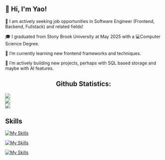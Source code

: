 ## 👋 Hi, I'm Yao!

🐴 I am actively seeking job opportunities in Software Engineer (Frontend, Backend, Fullstack) and related fields!

🎓 I graduated from Stony Brook University at May 2025 with a 💻Computer Science Degree. 

🌱 I’m currently learning new frontend frameworks and techniques.

🤔 I’m actively building new projects, perhaps with SQL based storage and maybe with AI features.

<!-- Github Statistics -->
<section id="Github_Statistics">
    <h2 align="center">Github Statistics:</h2>
    <img align="center" src="https://github-readme-stats.vercel.app/api/top-langs/?username=ycheng11036&layout=compact&theme=dark&hide_border=true&exclude_repo=notes" /></a><br />
    <img align="center" src="https://github-readme-stats.vercel.app/api?username=ycheng11036&show_icons=true&count_prive=true&theme=dark&hide_border=true" /></a><br />
    <img align="center" src="https://github-readme-streak-stats.herokuapp.com/?user=ycheng11036&theme=dark&hide_border=true"></a>
</section>

## Skills

[![My Skills](https://skillicons.dev/icons?i=py,java,js,ts,html,css)](https://skillicons.dev)

[![My Skills](https://skillicons.dev/icons?i=react,nodejs,express,vue,tailwind)](https://skillicons.dev)

[![My Skills](https://skillicons.dev/icons?i=docker,nginx,github,mysql,mongodb)](https://skillicons.dev)




<!--
**ycheng11036/ycheng11036** is a ✨ _special_ ✨ repository because its `README.md` (this file) appears on your GitHub profile.

Here are some ideas to get you started:

- 🔭 I’m currently working on ...
- 🌱 I’m currently learning ...
- 👯 I’m looking to collaborate on ...
- 🤔 I’m looking for help with ...
- 💬 Ask me about ...
- 📫 How to reach me: ...
- 😄 Pronouns: ...
- ⚡ Fun fact: ...
-->
